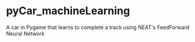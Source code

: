 # pyCar_machineLearning
A car in Pygame that learns to complete a track using NEAT's FeedForward Neural Network


